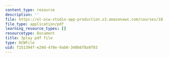 ```yaml
---
content_type: resource
description: ''
file: https://ol-ocw-studio-app-production.s3.amazonaws.com/courses/18-03sc-differential-equations-fall-2011/f251394fe29d478e9ab0340b6f8a9f03_5av3kiejazQ.pdf
file_type: application/pdf
learning_resource_types: []
resourcetype: Document
title: 3play pdf file
type: OCWFile
uid: f251394f-e29d-478e-9ab0-340b6f8a9f03
---
```

